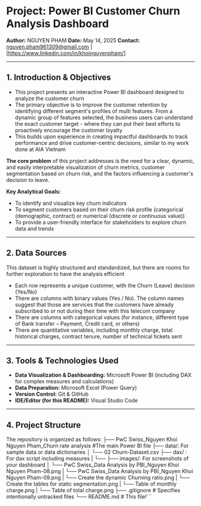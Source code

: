 # Project: Power BI Customer Churn Analysis Dashboard

**Author:** NGUYEN PHAM
**Date:** May 14, 2025
**Contact:** nguyen.pham961309@gmail.com | [https://www.linkedin.com/in/khoinguyenpham/]

---

## 1. Introduction & Objectives

* This project presents an interactive Power BI dashboard designed to analyze the customer churn 
* The primary objective is to improve the customer retention by identifying different segment's profiles of multi features. From a dynamic group of features selected, the business users can understand the exact customer target - where they can put their best efforts to proactively encourage the customer loyalty
* This builds upon experience in creating impactful dashboards to track performance and drive customer-centric decisions, similar to my work done at AIA Vietnam

**The core problem** of this project addresses is the need for a clear, dynamic, and easily interpretable visualization of churn metrics, customer segmentation based on churn risk, and the factors influencing a customer's decision to leave.

**Key Analytical Goals:**
* To identify and visualize key churn indicators
* To segment customers based on their churn risk profile (categorical (demographic, contract) or numerical (discrete or continuous value))
* To provide a user-friendly interface for stakeholders to explore churn data and trends

---

## 2. Data Sources
This dataset is highly structured and standardized, but there are rooms for further exploration to have the analysis efficient
* Each row represents a unique customer, with the Churn (Leave) decision (Yes/No)
* There are columns with binary values (Yes / No). The column names suggest that those are services that the customers have already subscribed to or not during their time with this telecom company
* There are columns with categorical values (for instance, different type of Bank transfer – Payment, Credit card, or others)
* There are quantitative variables, including monthly charge, total historical charges, contract tenure, number of technical tickets sent

---

## 3. Tools & Technologies Used
*   **Data Visualization & Dashboarding:** Microsoft Power BI (including DAX for complex measures and calculations)
*   **Data Preparation:** Microsoft Excel (Power Query)
*   **Version Control:** Git & GitHub
*   **IDE/Editor (for this README):** Visual Studio Code

---

## 4. Project Structure
The repository is organized as follows:
├── PwC Swiss_Nguyen Khoi Nguyen Pham_Churn rate analysis #The main Power BI file
├── data/: For sample data or data dictionaries
│ └── 02 Churn-Dataset.csv 
├── dax/ : For dax script including measures
| └── 
├── images/: For screenshots of your dashboard
│ └── PwC Swiss_Data Analysis by PBI_Nguyen Khoi Nguyen Pham-08.png
| └── PwC Swiss_Data Analysis by PBI_Nguyen Khoi Nguyen Pham-09.png
| └── Create the dynamic Churning ratio.png
| └── Create the tables for static segmentation.png
| └── Table of monthly charge.png
| └── Table of total charge.png 
├── .gitignore # Specifies intentionally untracked files
└── README.md # This file!```